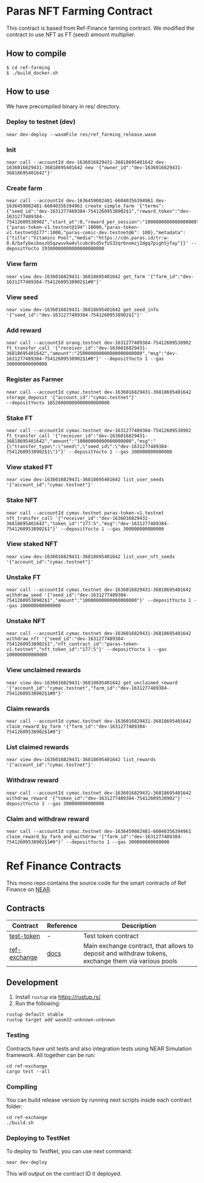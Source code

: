 # Paras NFT Farming Contract

This contract is based from Ref-Finance farming contract. 
We modified the contract to use NFT as FT (seed) amount multiplier.

## How to compile
```
$ cd ref-farming
$ ./build_docker.sh
```

## How to use
We have precompiled binary in res/ directory. 


### Deploy to testnet (dev)
```
near dev-deploy --wasmFile res/ref_farming_release.wasm
```

### Init
```
near call --accountId dev-1636016829431-36818695401642 dev-1636016829431-36818695401642 new '{"owner_id":"dev-1636016829431-36818695401642"}'
```

### Create farm
```
near call --accountId dev-1636459082481-66040356394961 dev-1636459082481-66040356394961 create_simple_farm '{"terms":{"seed_id":"dev-1631277489384-75412609538902$1","reward_token":"dev-1631277489384-75412609538902","start_at":0,"reward_per_session":"1000000000000000000","session_interval":60},"nft_multiplier":{"paras-token-v1.testnet@194":10000,"paras-token-v1.testnet@177":1000,"paras-comic-dev.testnet@6": 100},"metadata":{"title":"Vitamins Pool","media":"https://cdn.paras.id/tr:w-0.8/bafybeiboxzb5qzwuvkw4vlcubc6sd5vfu532qr6nomzj2dgq7pigh5jfay"}}' --depositYocto 19380000000000000000000
```

### View farm
```
near view dev-1636016829431-36818695401642 get_farm '{"farm_id":"dev-1631277489384-75412609538902$1#0"}'
```

### View seed
```
near view dev-1636016829431-36818695401642 get_seed_info '{"seed_id":"dev-1631277489384-75412609538902$1"}'
```

### Add reward
```
near call --accountId orang.testnet dev-1631277489384-75412609538902 ft_transfer_call '{"receiver_id":"dev-1636016829431-36818695401642","amount":"250000000000000000000000","msg":"dev-1631277489384-75412609538902$1#0"}' --depositYocto 1 --gas 300000000000000
```

### Register as Farmer
```
near call --accountId cymac.testnet dev-1636016829431-36818695401642 storage_deposit '{"account_id":"cymac.testnet"}'
--depositYocto 18520000000000000000000
```

### Stake FT
```
near call --accountId cymac.testnet dev-1631277489384-75412609538902 ft_transfer_call '{"receiver_id":"dev-1636016829431-36818695401642","amount":"10000000000000000000","msg":"{\"transfer_type\":\"seed\",\"seed_id\":\"dev-1631277489384-75412609538902$1\"}"}' --depositYocto 1 --gas 300000000000000
```

### View staked FT
```
near view dev-1636016829431-36818695401642 list_user_seeds '{"account_id":"cymac.testnet"}'
```

### Stake NFT
```
near call --accountId cymac.testnet paras-token-v1.testnet nft_transfer_call '{"receiver_id":"dev-1636016829431-36818695401642","token_id":"177:5","msg":"dev-1631277489384-75412609538902$1"}' --depositYocto 1 --gas 300000000000000
```

### View staked NFT
```
near view dev-1636016829431-36818695401642 list_user_nft_seeds '{"account_id":"cymac.testnet"}'
```

### Unstake FT
```
near call --accountId cymac.testnet dev-1636016829431-36818695401642 withdraw_seed '{"seed_id":"dev-1631277489384-75412609538902$1","amount":"10000000000000000000"}' --depositYocto 1 --gas 100000000000000
```

### Unstake NFT
```
near call --accountId cymac.testnet dev-1636016829431-36818695401642 withdraw_nft '{"seed_id":"dev-1631277489384-75412609538902$1","nft_contract_id":"paras-token-v1.testnet","nft_token_id":"177:5"}' --depositYocto 1 --gas 100000000000000
```

### View unclaimed rewards
```
near view dev-1636016829431-36818695401642 get_unclaimed_reward '{"account_id":"cymac.testnet","farm_id":"dev-1631277489384-75412609538902$1#0"}'
```

### Claim rewards
```
near call --accountId cymac.testnet dev-1636016829431-36818695401642 claim_reward_by_farm '{"farm_id":"dev-1631277489384-75412609538902$1#0"}'
```

### List claimed rewards
```
near view dev-1636016829431-36818695401642 list_rewards '{"account_id":"cymac.testnet"}'
```

### Withdraw reward
```
near call --accountId cymac.testnet dev-1636016829431-36818695401642 withdraw_reward '{"token_id":"dev-1631277489384-75412609538902"}' --depositYocto 1 --gas 300000000000000
```

### Claim and withdraw reward
```
near call --accountId cymac.testnet dev-1636459082481-66040356394961 claim_reward_by_farm_and_withdraw '{"farm_id":"dev-1631277489384-75412609538902$1#0"}' --depositYocto 1 --gas 300000000000000
```



# Ref Finance Contracts

This mono repo contains the source code for the smart contracts of Ref Finance on [NEAR](https://near.org).

## Contracts

| Contract | Reference | Description |
| - | - | - |
| [test-token](test-token/src/lib.rs) | - | Test token contract |
| [ref-exchange](ref-exchange/src/lib.rs) | [docs](https://ref-finance.gitbook.io/ref-finance/smart-contracts/ref-exchange) | Main exchange contract, that allows to deposit and withdraw tokens, exchange them via various pools |

## Development

1. Install `rustup` via https://rustup.rs/
2. Run the following:

```
rustup default stable
rustup target add wasm32-unknown-unknown
```

### Testing

Contracts have unit tests and also integration tests using NEAR Simulation framework. All together can be run:

```
cd ref-exchange
cargo test --all
```

### Compiling

You can build release version by running next scripts inside each contract folder:

```
cd ref-exchange
./build.sh
```

### Deploying to TestNet

To deploy to TestNet, you can use next command:
```
near dev-deploy
```

This will output on the contract ID it deployed.
